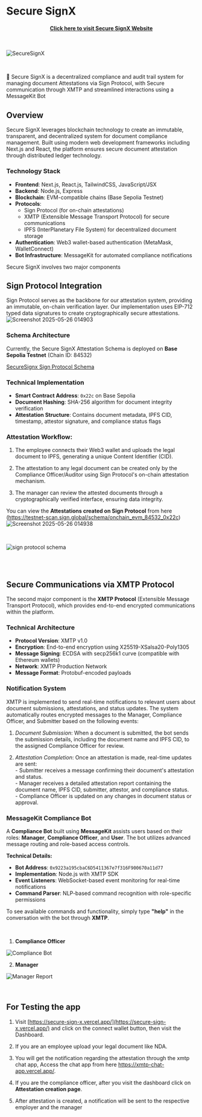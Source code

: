 # Secure SignX

<h4 align="center">
  <a href="https://secure-sign-x.vercel.app/">Click here to visit Secure SignX Website</a>
</h4>

<br />

![SecureSignX](https://github.com/user-attachments/assets/2dbd2c6f-e090-473e-b572-3cf3a8df31e4)

<br />

🧪 Secure SignX is a decentralized compliance and audit trail system for managing document Attestations via Sign Protocol, with Secure communication through XMTP and streamlined interactions using a MessageKit Bot

## Overview

Secure SignX leverages blockchain technology to create an immutable, transparent, and decentralized system for document compliance management. Built using modern web development frameworks including Next.js and React, the platform ensures secure document attestation through distributed ledger technology.

### Technology Stack

- **Frontend**: Next.js, React.js, TailwindCSS, JavaScript/JSX
- **Backend**: Node.js, Express
- **Blockchain**: EVM-compatible chains (Base Sepolia Testnet)  
- **Protocols**: 
  - Sign Protocol (for on-chain attestations)
  - XMTP (Extensible Message Transport Protocol) for secure communications
  - IPFS (InterPlanetary File System) for decentralized document storage
- **Authentication**: Web3 wallet-based authentication (MetaMask, WalletConnect)
- **Bot Infrastructure**: MessageKit for automated compliance notifications

Secure SignX involves two major components

## Sign Protocol Integration

Sign Protocol serves as the backbone for our attestation system, providing an immutable, on-chain verification layer. Our implementation uses EIP-712 typed data signatures to create cryptographically secure attestations.
![Screenshot 2025-05-26 014903](https://github.com/user-attachments/assets/2506737b-01c0-4414-9d95-d6a69939a17b)

### Schema Architecture

Currently, the Secure SignX Attestation Schema is deployed on **Base Sepolia Testnet** (Chain ID: 84532)

[SecureSignx Sign Protocol Schema](https://testnet-scan.sign.global/schema/onchain_evm_84532_0x22c)

### Technical Implementation

- **Smart Contract Address**: `0x22c` on Base Sepolia
- **Document Hashing**: SHA-256 algorithm for document integrity verification
- **Attestation Structure**: Contains document metadata, IPFS CID, timestamp, attestor signature, and compliance status flags

### Attestation Workflow:

1. The employee connects their Web3 wallet and uploads the legal document to IPFS, generating a unique Content Identifier (CID).
   
2. The attestation to any legal document can be created only by the Compliance Officer/Auditor using Sign Protocol's on-chain attestation mechanism.

3. The manager can review the attested documents through a cryptographically verified interface, ensuring data integrity.


You can view the **Attestations created on Sign Protocol** from here (https://testnet-scan.sign.global/schema/onchain_evm_84532_0x22c)
![Screenshot 2025-05-26 014938](https://github.com/user-attachments/assets/210cd664-d063-43f1-b1b3-d62e018ded96)

<br />

![sign protocol schema](https://github.com/user-attachments/assets/0845be75-e2a0-48d1-9e8a-1ccd03973d94)

<br />

<br />

## Secure Communications via XMTP Protocol

The second major component is the **XMTP Protocol** (Extensible Message Transport Protocol), which provides end-to-end encrypted communications within the platform.

### Technical Architecture

- **Protocol Version**: XMTP v1.0
- **Encryption**: End-to-end encryption using X25519-XSalsa20-Poly1305
- **Message Signing**: ECDSA with secp256k1 curve (compatible with Ethereum wallets)
- **Network**: XMTP Production Network
- **Message Format**: Protobuf-encoded payloads

### Notification System

XMTP is implemented to send real-time notifications to relevant users about document submissions, attestations, and status updates. The system automatically routes encrypted messages to the Manager, Compliance Officer, and Submitter based on the following events:

1. *Document Submission*: When a document is submitted, the bot sends the submission details, including the document name and IPFS CID, to the assigned Compliance Officer for review.
   
2. *Attestation Completion*: Once an attestation is made, real-time updates are sent: <br />
       - Submitter receives a message confirming their document's attestation and status. <br />
       - Manager receives a detailed attestation report containing the document name, IPFS CID, submitter, attestor, and compliance status. <br />
       - Compliance Officer is updated on any changes in document status or approval. <br />

### MessageKit Compliance Bot

A **Compliance Bot** built using **MessageKit** assists users based on their roles: **Manager**, **Compliance Officer**, and **User**. The bot utilizes advanced message routing and role-based access controls.

**Technical Details:**
- **Bot Address**: `0x9223a195cbaC6D5411367e7f316F900670a11d77`
- **Implementation**: Node.js with XMTP SDK
- **Event Listeners**: WebSocket-based event monitoring for real-time notifications
- **Command Parser**: NLP-based command recognition with role-specific permissions

To see available commands and functionality, simply type **"help"** in the conversation with the bot through **XMTP**.

<br />

1. **Compliance Officer**
   
![Compliance Bot](https://github.com/user-attachments/assets/477d95f5-53a4-4609-b2d5-c77e7b84dac9)

2. **Manager**

![Manager Report](https://github.com/user-attachments/assets/48b07db1-b548-463c-8d2d-323a4d8bab2c)

<br />

## For Testing the app 

1. Visit [https://secure-sign-x.vercel.app/](https://secure-sign-x.vercel.app/) and click on the connect wallet button, then visit the Dashboard.
   
2. If you are an employee upload your legal document like NDA.
   
3. You will get the notification regarding the attestation through the xmtp chat app, Access the chat app from here https://xmtp-chat-app.vercel.app/.

4. If you are the compliance officer, after you visit the dashboard click on **Attestation creation page**.

5. After attestation is created, a notification will be sent to the respective employer and the manager
